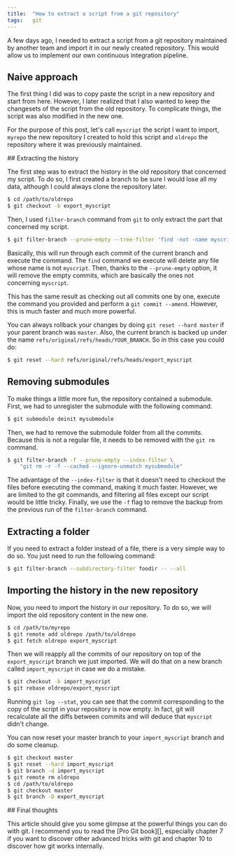 ```yaml
---
title:  "How to extract a script from a git repository"
tags:   git
---
```


A few days ago, I needed to extract a script from a git repository maintained
by another team and import it in our newly created repository. This would allow
us to implement our own continuous integration pipeline.

## Naive approach

The first thing I did was to copy paste the script in a new repository and
start from here. However, I later realized that I also wanted to keep the
changesets of the script from the old repository. To complicate things, the
script was also modified in the new one.

For the purpose of this post, let's call `myscript` the script
I want to import, `myrepo` the new repository I created to hold this script and
`oldrepo` the repository where it was previously maintained.

## Extracting the history

The first step was to extract the history in the old repository that concerned
my script. To do so, I first created a branch to be sure I would lose all my
data, although I could always clone the repository later.

``` bash
$ cd /path/to/oldrepo
$ git checkout -b export_myscript
```

Then, I used `filter-branch` command from `git` to only extract the part that
concerned my script.

``` bash
$ git filter-branch --prune-empty --tree-filter 'find -not -name myscript -delete'
```

Basically, this will run through each commit of the current branch and execute
the command. The `find` command we execute will delete any file whose name is
not `myscript`. Then, thanks to the `--prune-empty` option, it will remove the
empty commits, which are basically the ones not concerning `myscript`.

This has the same result as checking out all commits one by one, execute the
command you provided and perform a `git commit --amend`. However, this is much
faster and much more powerful.

You can always rollback your changes by doing `git reset --hard master` if your
parent branch was `master`. Also, the current branch is backed up under the
name `refs/original/refs/heads/YOUR_BRANCH`. So in this case you could do:

``` bash
$ git reset --hard refs/original/refs/heads/export_myscript
```

## Removing submodules

To make things a little more fun, the repository contained a submodule. First,
we had to unregister the submodule with the following command.

``` bash
$ git submodule deinit mysubmodule
```

Then, we had to remove the submodule folder from all the commits. Because this
is not a regular file, it needs to be removed with the `git rm` command.

``` bash
$ git filter-branch -f --prune-empty --index-filter \
    "git rm -r -f --cached --ignore-unmatch mysubmodule"
```

The advantage of the `--index-filter` is that it doesn't need to checkout the
files before executing the command, making it much faster. However, we are
limited to the git commands, and filtering all files except our script would be
little tricky. Finally, we use the `-f` flag to remove the backup from the
previous run of the `filter-branch` command.

## Extracting a folder

If you need to extract a folder instead of a file, there is a very simple way
to do so. You just need to run the following command:

``` bash
$ git filter-branch --subdirectory-filter foodir -- --all
```

## Importing the history in the new repository

Now, you need to import the history in our repository. To do so, we will import
the old repository content in the new one.

``` bash
$ cd /path/to/myrepo
$ git remote add oldrepo /path/to/oldrepo
$ git fetch oldrepo export_myscript
```

Then we will reapply all the commits of our repository on top of the
`export_myscript` branch we just imported. We will do that on a new branch
called `import_myscript` in case we do a mistake.

``` bash
$ git checkout -b import_myscript
$ git rebase oldrepo/export_myscript
```

Running `git log --stat`, you can see that the commit corresponding to the copy
of the script in your repository is now empty. In fact, git will recalculate
all the diffs between commits and will deduce that `myscript` didn't change.

You can now reset your master branch to your `import_myscript` branch and do
some cleanup.

``` bash
$ git checkout master
$ git reset --hard import_myscript
$ git branch -d import_myscript
$ git remote rm oldrepo
$ cd /path/to/oldrepo
$ git checkout master
$ git branch -D export_myscript
```

## Final thoughts

This article should give you some glimpse at the powerful things you can do
with git. I recommend you to read the [Pro Git book][], especially chapter 7
if you want to discover other advanced tricks with git and chapter 10 to
discover how git works internally.

